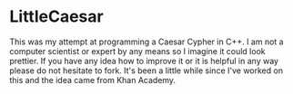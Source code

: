 # LittleCaesar

This was my attempt at programming a Caesar Cypher in C++. I am not a computer scientist or expert by any means so I imagine it could look prettier. If you have any idea how to improve it or it is helpful in any way please do not hesitate to fork.
It's been a little while since I've worked on this and the idea came from Khan Academy.
